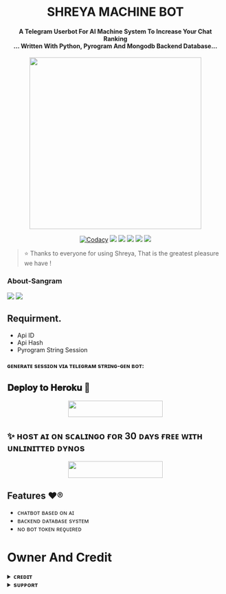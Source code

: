 <h1 align="center"><b> SHREYA MACHINE BOT </b></h1>

<h4 align="center">A Telegram Userbot For AI Machine System To Increase Your Chat Ranking <br> ... Written With Python, Pyrogram And Mongodb Backend Database...</h4>

<p align="center"><a href="https:/t.me/The_Sangram"><img src="https://te.legra.ph/file/21941841a9fca15ea39e7.jpg" width="400"></a></p>

<p align="center">
    <a href="https://app.codacy.com/manual/OpQueenbots/Shreya-Chatbot/dashboard"> <img src="https://img.shields.io/codacy/grade/4d58f2a402b54aed8a7d95f7add45a81?color=brightgreen&logo=codacy&logoColor=green&style=for-the-badge" alt="Codacy" /></a>
    <a href="https://github.com/OpQueenbots/Shreya-Chatbot"> <img src="https://img.shields.io/github/repo-size/OpQueenbots/Shreya-Chatbot?color=orange&logo=github&logoColor=green&style=for-the-badge" /></a>
    <a href="https://github.com/OpQueenbots/Shreya-Chatbot/commits/prince"> <img src="https://img.shields.io/github/last-commit/OpQueenbots/Shreya-Chatbot?color=brown&logo=github&logoColor=green&style=for-the-badge" /></a>
    <a href="https://github.com/OpQueenbots/Shreya-Chatbot/issues"> <img src="https://img.shields.io/github/issues/OpQueenbots/Shreya-Chatbot?color=blueviolet&logo=github&logoColor=green&style=for-the-badge" /></a>
    <a href="https://github.com/OpQueenbots/Shreya-Chatbot/network/members"> <img src="https://img.shields.io/github/forks/OpQueenbots/Shreya-Chatbot?color=red&logo=github&logoColor=green&style=for-the-badge" /></a>  
    <a href="https://pypi.org/project/Telethon/"> <img src="https://img.shields.io/pypi/v/telethon?color=yellow&label=telethon&logo=python&logoColor=green&style=for-the-badge" /></a>
</p>

> ⭐️ Thanks to everyone for using Shreya, That is the greatest pleasure we have !

### About-Sangram

<a href="https://youtube.com/@Official_Sangram"><img src="https://img.shields.io/badge/Join-Subscribe%20Support-blue.svg?style=for-the-badge&logo=YouTube"></a> 
<a href="https://t.me/Sangram_XD"><img src="https://img.shields.io/badge/join-Telegram%Channel-blue.svg?style=for-the-badge&logo=Telegram"></a> 

## Requirment.
- Api ID
- Api Hash
- Pyrogram String Session
<h4> ɢᴇɴᴇʀᴀᴛᴇ sᴇssɪᴏɴ ᴠɪᴀ ᴛᴇʟᴇɢʀᴀᴍ sᴛʀɪɴɢ-ɢᴇɴ ʙᴏᴛ: </h4>    

    
## 𝐃𝐞𝐩𝐥𝐨𝐲 𝐭𝐨 𝐇𝐞𝐫𝐨𝐤𝐮 🥀

<p align="center"><a href="https://heroku.com/deploy?template=https://github.com/OpQueenbots/Shreya-Chatbot"> <img src="https://img.shields.io/badge/ᴅᴇᴘʟᴏʏ%20ᴛᴏ%20ʜᴇʀᴏᴋᴜ-black?style=for-the-badge&logo=heroku" width="220" height="38.45"/></a></p>

## ✨ ʜᴏsᴛ ᴀɪ ᴏɴ sᴄᴀʟɪɴɢᴏ ғᴏʀ 30 ᴅᴀʏs ғʀᴇᴇ ᴡɪᴛʜ ᴜɴʟɪɴɪᴛᴛᴇᴅ ᴅʏɴᴏs

<p align="center"><a href="https://auth.scalingo.com/users/auth/github"> <img src="https://img.shields.io/badge/ᴅᴇᴘʟᴏʏ%20ᴛᴏ%20sᴄᴀʟɪɴɢᴏ-black?style=for-the-badge&logo=scalingo" width="220" height="38.45"/></a></p>


## Features ❤️®
- ᴄʜᴀᴛʙᴏᴛ ʙᴀsᴇᴅ ᴏɴ ᴀɪ 
- ʙᴀᴄᴋᴇɴᴅ ᴅᴀᴛᴀʙᴀsᴇ sʏsᴛᴇᴍ
- ɴᴏ ʙᴏᴛ ᴛᴏᴋᴇɴ ʀᴇǫᴜɪʀᴇᴅ

# Owner And Credit


<details>
<summary><b>ᴄʀᴇᴅɪᴛ</b></summary>
<br>

## 𝐒𝐩𝐞𝐜𝐢𝐚𝐥 𝐂𝐫𝐞𝐝𝐢𝐭

- [𝐒𝐚𝐧𝐠𝐫𝐚𝐦](https://t.me/The_Sangram)


</details>



<details>
<summary><b>sᴜᴘᴘᴏʀᴛ</b></summary>
<br>

# Support
<a href="https://t.me/WorldChattingFriendsWCF"><img src="https://img.shields.io/badge/Join-Telegram%20Group-green.svg?logo=Telegram"></a>
<a href="https://t.me/WCFnetwork"><img src="https://img.shields.io/badge/Join-Telegram%20Channel-green.svg?logo=telegram"></a>
<a href="https://t.me/Sangram_XD"><img src="https://img.shields.io/badge/Owner's%20Official-green.svg?logo=telegram"></a>


</details>

